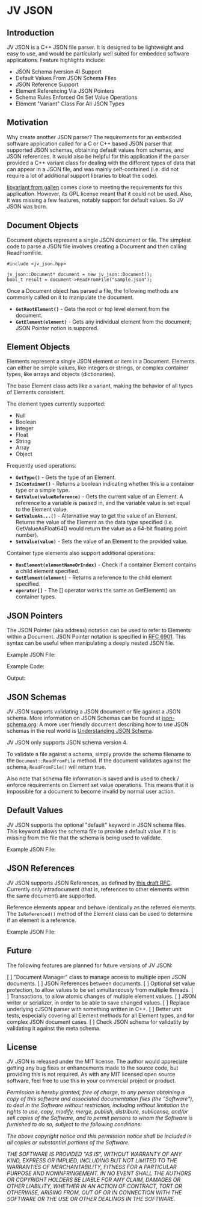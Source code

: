 JV JSON
=======

Introduction
------------

JV JSON is a C++ JSON file parser.  It is designed to be 
lightweight and easy to use, and would be particularly well suited
for embedded software applications.  Feature highlights include:

* JSON Schema (version 4) Support
* Default Values From JSON Schema Files
* JSON Reference Support
* Element Referencing Via JSON Pointers
* Schema Rules Enforced On Set Value Operations
* Element "Variant" Class For All JSON Types

Motivation
----------

Why create another JSON parser?  The requirements for an embedded
software application called for a C or C++ based JSON parser that 
supported JSON schemas, obtaining default values from schemas, and 
JSON references.  It would also be helpful for this application if the 
parser provided a C++ variant class for dealing with the different 
types of data that can appear in a JSON file, and was mainly 
self-contained (i.e. did not require a lot of additional support
libraries to bloat the code).

[libvariant from gallen](https://bitbucket.org/gallen/libvariant) comes 
close to meeting the requirements for this application.  However, its 
GPL license meant that it could not be used.  Also, it was missing a 
few features, notably support for default values.  So JV JSON was born.

Document Objects
----------------

Document objects represent a single JSON document or file.  The
simplest code to parse a JSON file involves creating a Document
and then calling ReadFromFile.

    #include <jv_json.hpp>
    
    jv_json::Document* document = new jv_json::Document();
    bool_t result = document->ReadFromFile("sample.json");

Once a Document object has parsed a file, the following methods are 
commonly called on it to manipulate the document.

* **`GetRootElement()`** - Gets the root or top level element from the 
  document.
* **`GetElement(element)`** - Gets any individual element from the 
  document; JSON Pointer notion is suppored.

Element Objects
---------------

Elements represent a single JSON element or item in a Document.
Elements can either be simple values, like integers or strings, or
complex container types, like arrays and objects (dictionaries).

The base Element class acts like a variant, making the behavior
of all types of Elements consistent.  

The element types currently supported:

* Null
* Boolean
* Integer
* Float
* String 
* Array
* Object

Frequently used operations:

* **`GetType()`** - Gets the type of an Element.
* **`IsContainer()`** - Returns a boolean indicating whether this is a 
  container type or a simple type.
* **`GetValue(valueReference)`** - Gets the current value of an 
  Element.  A reference to a variable is passed in, and the variable 
  value is set equal to the Element value.
* **`GetValueAs...()`** - Alternative way to get the value of an 
  Element.  Returns the value of the Element as the data type specified
  (i.e. GetValueAsFloat64() would return the value as a 64-bit floating
   point number).
* **`SetValue(value)`** - Sets the value of an Element to the provided 
  value.

Container type elements also support additional operations:

* **`HasElement(elementNameOrIndex)`** - Check if a container Element 
  contains a child element specified.
* **`GetElement(element)`** - Returns a reference to the child element
  specified.
* **`operator[]`** - The [] operator works the same as GetElement() on
  container types.

JSON Pointers
-------------

The JSON Pointer (aka address) notation can be used to refer to
Elements within a Document.  JSON Pointer notation is specified in
[RFC 6901](http://www.rfc-archive.org/getrfc.php?rfc=6901). This 
syntax can be useful when manipulating a deeply nested JSON file.  

Example JSON File:

Example Code:

Output:


JSON Schemas
------------

JV JSON supports validating a JSON document or file against a JSON schema. 
More information on JSON Schemas can be found at 
[json-schema.org](http://json-schema.org/).  A more user friendly 
document describing how to use JSON schemas in the real world is
[Understanding JSON Schema](http://spacetelescope.github.io/understanding-json-schema/).

JV JSON only supports JSON schema version 4.

To validate a file against a schema, simply provide the schema 
filename to the `Document::ReadFromFile` method.  If the document 
validates against the schema, `ReadFromFile()` will return true.

Also note that schema file information is saved and is used to check / 
enforce requirements on Element set value operations.  This means that 
it is impossible for a document to become invalid by normal user action.

Default Values
--------------

JV JSON supports the optional "default" keyword in JSON schema files.  This 
keyword allows the schema file to provide a default value if it is
missing from the file that the schema is being used to validate.

Example JSON File:




JSON References
---------------

JV JSON supports JSON References, as defined by [this draft RFC](https://tools.ietf.org/html/draft-pbryan-zyp-json-ref-02).  
Currently only intradocument (that is, references to other elements 
within the same document) are supported.

Reference elements appear and behave identically as the referred 
elements.  The `IsReferenced()` method of the Element class can be 
used to determine if an element is a reference.

Example JSON File:



Future
------

The following features are planned for future versions of JV JSON:

[ ] "Document Manager" class to manage access to multiple open JSON 
    documents.
[ ] JSON References between documents.
[ ] Optional set value protection, to allow values to be set 
    simultaneously from multiple threads.
[ ] Transactions, to allow atomic changes of multiple element values.
[ ] JSON writer or serializer, in order to be able to save changed
    values.
[ ] Replace underlying cJSON parser with something written in C++.
[ ] Better unit tests, especially covering all Element methods for
    all Element types, and for complex JSON document cases.
[ ] Check JSON schema for validatity by validating it against the
    meta schema.

License
-------

JV JSON is released under the MIT license.  The author would appreciate 
getting any bug fixes or enhancements made to the source code, but
providing this is not required.  As with any MIT licensed open source
software, feel free to use this in your commercial project or product.

*Permission is hereby granted, free of charge, to any person 
obtaining a copy of this software and associated documentation 
files (the "Software"), to deal in the Software without restriction, 
including without limitation the rights to use, copy, modify, merge, 
publish, distribute, sublicense, and/or sell copies of the Software, 
and to permit persons to whom the Software is furnished to do so, 
subject to the following conditions:*

*The above copyright notice and this permission notice shall be 
included in all copies or substantial portions of the Software.*

*THE SOFTWARE IS PROVIDED "AS IS", WITHOUT WARRANTY OF ANY KIND, 
EXPRESS OR IMPLIED, INCLUDING BUT NOT LIMITED TO THE WARRANTIES OF 
MERCHANTABILITY, FITNESS FOR A PARTICULAR PURPOSE AND 
NONINFRINGEMENT. IN NO EVENT SHALL THE AUTHORS OR COPYRIGHT HOLDERS 
BE LIABLE FOR ANY CLAIM, DAMAGES OR OTHER LIABILITY, WHETHER IN AN 
ACTION OF CONTRACT, TORT OR OTHERWISE, ARISING FROM, OUT OF OR IN 
CONNECTION WITH THE SOFTWARE OR THE USE OR OTHER DEALINGS IN THE 
SOFTWARE.*
